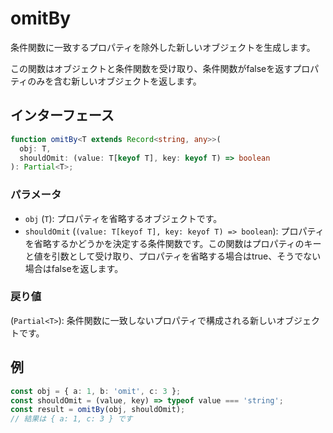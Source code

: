 # omitBy

条件関数に一致するプロパティを除外した新しいオブジェクトを生成します。

この関数はオブジェクトと条件関数を受け取り、条件関数がfalseを返すプロパティのみを含む新しいオブジェクトを返します。

## インターフェース

```typescript
function omitBy<T extends Record<string, any>>(
  obj: T,
  shouldOmit: (value: T[keyof T], key: keyof T) => boolean
): Partial<T>;
```

### パラメータ

- `obj` (`T`): プロパティを省略するオブジェクトです。
- `shouldOmit` (`(value: T[keyof T], key: keyof T) => boolean`): プロパティを省略するかどうかを決定する条件関数です。この関数はプロパティのキーと値を引数として受け取り、プロパティを省略する場合はtrue、そうでない場合はfalseを返します。

### 戻り値

(`Partial<T>`): 条件関数に一致しないプロパティで構成される新しいオブジェクトです。

## 例

```typescript
const obj = { a: 1, b: 'omit', c: 3 };
const shouldOmit = (value, key) => typeof value === 'string';
const result = omitBy(obj, shouldOmit);
// 結果は { a: 1, c: 3 } です
```
